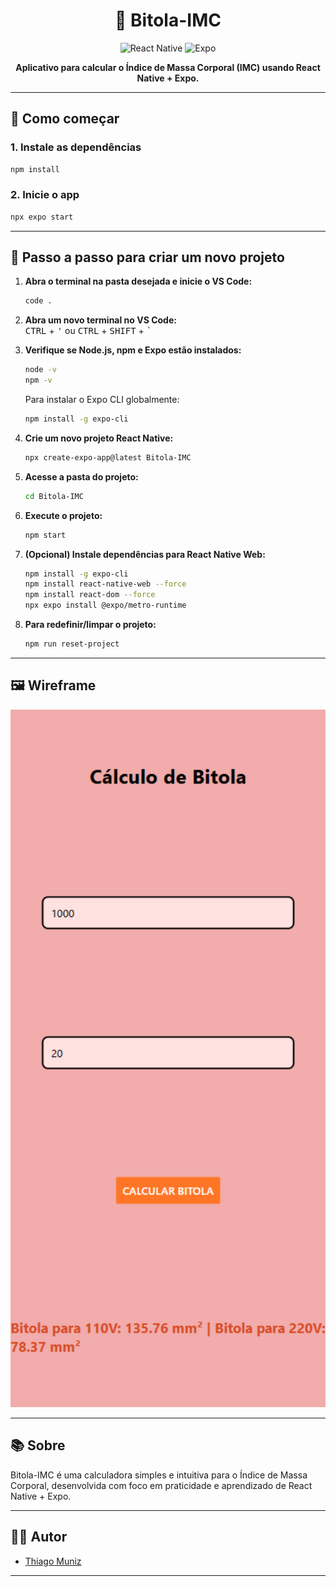 <h1 align="center">💪 Bitola-IMC</h1>
<p align="center">
  <img src="https://img.shields.io/badge/React%20Native-2025-blue?logo=react" alt="React Native" />
  <img src="https://img.shields.io/badge/Expo-managed-brightgreen?logo=expo" alt="Expo" />
</p>

<p align="center">
  <strong>Aplicativo para calcular o Índice de Massa Corporal (IMC) usando React Native + Expo.</strong>
</p>

---

## 🚀 Como começar

### 1. Instale as dependências

```bash
npm install
```

### 2. Inicie o app

```bash
npx expo start
```

---

## 📝 Passo a passo para criar um novo projeto

1. **Abra o terminal na pasta desejada e inicie o VS Code:**
   ```bash
   code .
   ```

2. **Abra um novo terminal no VS Code:**  
   <kbd>CTRL</kbd> + <kbd>'</kbd> ou <kbd>CTRL</kbd> + <kbd>SHIFT</kbd> + <kbd>`</kbd>

3. **Verifique se Node.js, npm e Expo estão instalados:**
   ```bash
   node -v
   npm -v
   ```
   Para instalar o Expo CLI globalmente:
   ```bash
   npm install -g expo-cli
   ```

4. **Crie um novo projeto React Native:**
   ```bash
   npx create-expo-app@latest Bitola-IMC
   ```

5. **Acesse a pasta do projeto:**
   ```bash
   cd Bitola-IMC
   ```

6. **Execute o projeto:**
   ```bash
   npm start
   ```

7. **(Opcional) Instale dependências para React Native Web:**
   ```bash
   npm install -g expo-cli
   npm install react-native-web --force
   npm install react-dom --force
   npx expo install @expo/metro-runtime
   ```

8. **Para redefinir/limpar o projeto:**
   ```bash
   npm run reset-project
   ```

---

## 🖼️ Wireframe

<p align="center">
  <img src="./assets/images/Captura de tela 2025-08-05 165621.png" alt="Screenshot" width="600"/>
</p>

---

## 📚 Sobre

Bitola-IMC é uma calculadora simples e intuitiva para o Índice de Massa Corporal, desenvolvida com foco em praticidade e aprendizado de React Native + Expo.

---

## 👨‍💻 Autor

- [Thiago Muniz](https://github.com/Thiagomuniz08)

---
